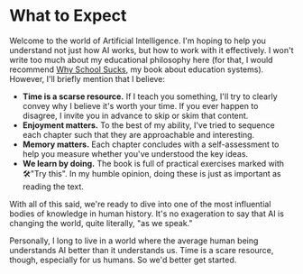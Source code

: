 # What to Expect

Welcome to the world of Artificial Intelligence. I'm hoping to help you understand not just how AI works, but how to work with it effectively.  I won't write too much about my educational philosophy here (for that, I would recommend [Why School Sucks](/#/textbook/education_systems), my book about education systems).  However, I'll briefly mention that I believe:

* **Time is a scarse resource.**  If I teach you something, I'll try to clearly convey why I believe it's worth your time.  If you ever happen to disagree, I invite you in advance to skip or skim that content.
* **Enjoyment matters.**  To the best of my ability, I've tried to sequence each chapter such that they are approachable and interesting. 
* **Memory matters.**  Each chapter concludes with a self-assessment to help you measure whether you've understood the key ideas.
* **We learn by doing.**  The book is full of practical exercises marked with 🛠️"Try this".   In my humble opinion, doing these is just as important as reading the text. 

With all of this said, we're ready to dive into one of the most influential bodies of knowledge in human history.  It's no exageration to say that AI is changing the world, quite literally, "as we speak."

Personally, I long to live in a world where the average human being understands AI better than it understands us.  Time is a scare resource, though, especially for us humans.  So we'd better get started.